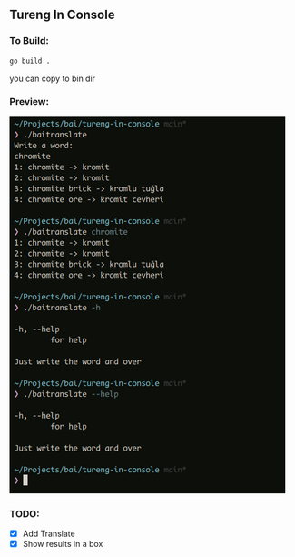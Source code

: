 ## Tureng In Console

### To Build:

```sh
go build .
```

you can copy to bin dir

### Preview:
<img src="./assets/preview.png"/>

### TODO:

- [x] Add Translate
- [x] Show results in a box
